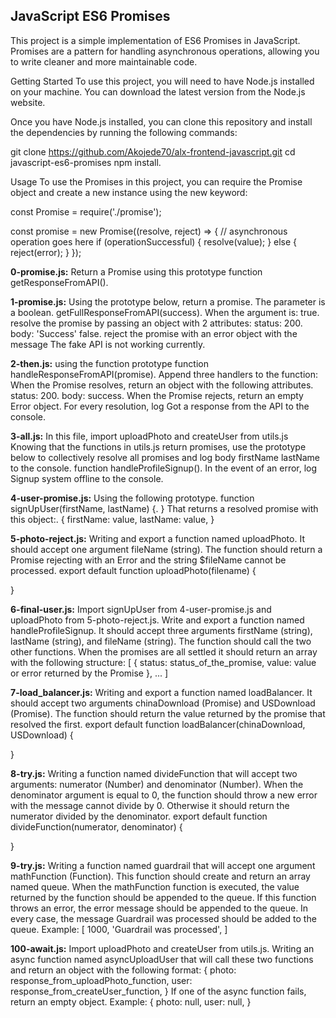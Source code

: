 ## JavaScript ES6 Promises


This project is a simple implementation of ES6 Promises in JavaScript. Promises are a pattern for handling asynchronous operations, allowing you to write cleaner and more maintainable code.

Getting Started
To use this project, you will need to have Node.js installed on your machine. You can download the latest version from the Node.js website.

Once you have Node.js installed, you can clone this repository and install the dependencies by running the following commands:

git clone https://github.com/Akojede70/alx-frontend-javascript.git
cd javascript-es6-promises npm install.

Usage
To use the Promises in this project, you can require the Promise object and create a new instance using the new keyword:

const Promise = require('./promise');

const promise = new Promise((resolve, reject) => {
// asynchronous operation goes here
if (operationSuccessful) {
resolve(value);
} else {
reject(error);
}
});


**0-promise.js:** Return a Promise using this prototype function getResponseFromAPI().

**1-promise.js:** Using the prototype below, return a promise. The parameter is a boolean. getFullResponseFromAPI(success).
When the argument is:
true.
resolve the promise by passing an object with 2 attributes:
status: 200.
body: 'Success'
false.
reject the promise with an error object with the message The fake API is not working currently.


**2-then.js:** using the function prototype function handleResponseFromAPI(promise).
Append three handlers to the function:
When the Promise resolves, return an object with the following attributes.
status: 200.
body: success.
When the Promise rejects, return an empty Error object.
For every resolution, log Got a response from the API to the console.


**3-all.js:** In this file, import uploadPhoto and createUser from utils.js
Knowing that the functions in utils.js return promises, 
use the prototype below to collectively resolve all promises and log body firstName lastName to the console.
function handleProfileSignup().
In the event of an error, log Signup system offline to the console.


**4-user-promise.js:** Using the following prototype.
function signUpUser(firstName, lastName) {.
}
That returns a resolved promise with this object:.
{
  firstName: value,
  lastName: value,
}


**5-photo-reject.js:** Writing and export a function named uploadPhoto. It should accept one argument fileName (string).
The function should return a Promise rejecting with an Error and the string $fileName cannot be processed.
export default function uploadPhoto(filename) {

}


**6-final-user.js:** Import signUpUser from 4-user-promise.js and uploadPhoto from 5-photo-reject.js.
Write and export a function named handleProfileSignup. It should accept three arguments firstName (string), lastName (string), and fileName (string). The function should call the two other functions. When the promises are all settled it should return an array with the following structure:
[
    {
      status: status_of_the_promise,
      value: value or error returned by the Promise
    },
    ...
  ]
  
  
**7-load_balancer.js:** Writing and export a function named loadBalancer. It should accept two arguments chinaDownload (Promise) and USDownload (Promise).
The function should return the value returned by the promise that resolved the first.
export default function loadBalancer(chinaDownload, USDownload) {

}


**8-try.js:** Writing a function named divideFunction that will accept two arguments: numerator (Number) and denominator (Number).
When the denominator argument is equal to 0, the function should throw a new error with the message cannot divide by 0. Otherwise it should return the numerator divided by the denominator.
export default function divideFunction(numerator, denominator) {

}


**9-try.js:** Writing a function named guardrail that will accept one argument mathFunction (Function).
This function should create and return an array named queue.
When the mathFunction function is executed, the value returned by the function should be appended to the queue. If this function throws an error, the error message should be appended to the queue. In every case, the message Guardrail was processed should be added to the queue.
Example:
[
  1000,
  'Guardrail was processed',
]

**100-await.js:** Import uploadPhoto and createUser from utils.js.
Writing an async function named asyncUploadUser that will call these two functions and return an object with the following format:
{
  photo: response_from_uploadPhoto_function,
  user: response_from_createUser_function,
}
If one of the async function fails, return an empty object. Example:
{
  photo: null,
  user: null,
}

